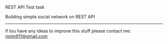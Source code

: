 REST API Test task

Building simple social network on REST API

-------------------------
If tou have any ideas to improve this stuff
please contact me: ronin911@gmail.com
